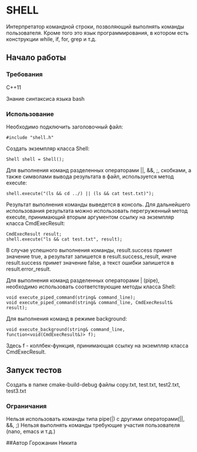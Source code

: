 # SHELL

Интерпретатор командной строки, позволяющий выполнять команды пользователя. Кроме того это язык программирования, в котором
есть конструкции while, if, for, grep и т.д.

## Начало работы

### Требования

С++11

Знание синтаксиса языка bash

### Использование

Необходимо подключить заголовочный файл:
```
#include "shell.h"
```
Создать экземпляр класса Shell:
```
Shell shell = Shell();
```
Для выполнения команд разделенных операторами ||, &&, ;, скобками, а также символами вывода результата в файл,
используется метод execute:
```
shell.execute("(ls && cd ../) || (ls && cat test.txt)");
```
Результат выполнения команды выведется в консоль.
Для дальнейшего использования результата можно использовать перегруженный метод execute, принимающий вторым аргументом
ссылку на экземпляр класса CmdExecResult:
```
CmdExecResult result;
shell.execute("ls && cat test.txt", result);
```
В случае успешного выполнения команды, result.success примет значение true, а результат запишется в result.success_result,
иначе result.success примет значение false, а текст ошибки запишется в result.error_result.

Для выполнения команд разделенных операторами | (pipe), необходимо использовать соответствующие методы класса Shell:
```
void execute_piped_command(string& command_line);
void execute_piped_command(string& command_line, CmdExecResult& result);
```

Для выполнения команд в режиме background:
```
void execute_background(string& command_line, function<void(CmdExecResult&)> f);
```
Здесь f - коллбек-функция, принимающая ссылку на экземпляр класса CmdExecResult.

## Запуск тестов
Создать в папке cmake-build-debug файлы copy.txt, test.txt, test2.txt, test3.txt

### Ограничания
Нельзя использовать команды типа pipe(|) с другими операторами(||, &&, ;)
Нельзя выполнять команды требующие участия пользователя (nano, emacs и т.д.)

##Автор
Горожанин Никита